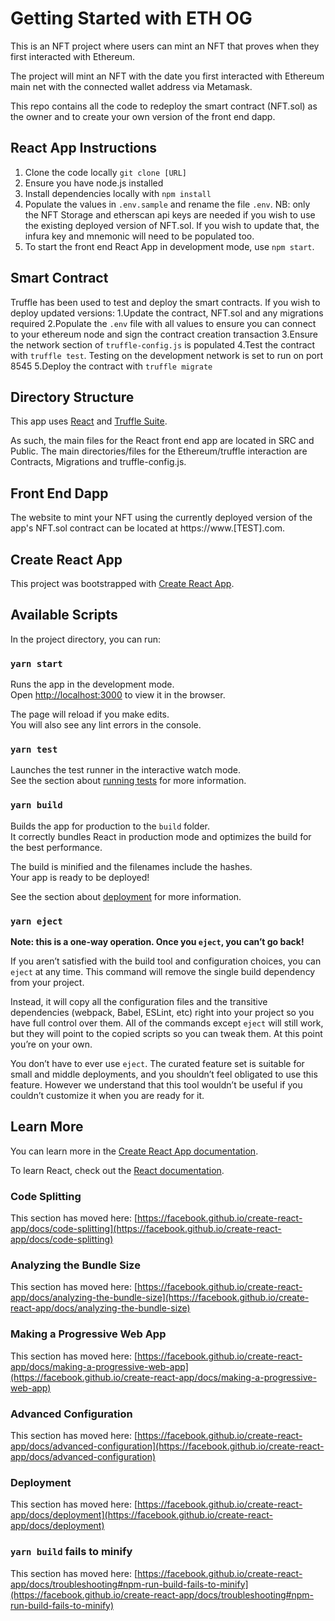 # Getting Started with ETH OG

This is an NFT project where users can mint an NFT that proves when they first interacted with Ethereum.

The project will mint an NFT with the date you first interacted with Ethereum main net with the connected wallet address via Metamask.

This repo contains all the code to redeploy the smart contract (NFT.sol) as the owner and to create your own version of the front end dapp.

## React App Instructions

1. Clone the code locally `git clone [URL]`
2. Ensure you have node.js installed
3. Install dependencies locally with `npm install`
4. Populate the values in `.env.sample` and rename the file `.env`. NB: only the NFT Storage and etherscan api keys are needed if you wish to use the existing deployed version of NFT.sol. If you wish to update that, the infura key and mnemonic will need to be populated too.
5. To start the front end React App in development mode, use `npm start`.

## Smart Contract

Truffle has been used to test and deploy the smart contracts. If you wish to deploy updated versions:
1.Update the contract, NFT.sol and any migrations required
2.Populate the `.env` file with all values to ensure you can connect to your ethereum node and sign the contract creation transaction
3.Ensure the network section of `truffle-config.js` is populated
4.Test the contract with `truffle test`. Testing on the development network is set to run on port 8545
5.Deploy the contract with `truffle migrate`

## Directory Structure

This app uses [React](https://reactjs.org/) and [Truffle Suite](https://trufflesuite.com/).

As such, the main files for the React front end app are located in SRC and Public. The main directories/files for the Ethereum/truffle interaction are Contracts, Migrations and truffle-config.js.

## Front End Dapp

The website to mint your NFT using the currently deployed version of the app's NFT.sol contract can be located at https://www.[TEST].com.

## Create React App

This project was bootstrapped with [Create React App](https://github.com/facebook/create-react-app).

## Available Scripts

In the project directory, you can run:

### `yarn start`

Runs the app in the development mode.\
Open [http://localhost:3000](http://localhost:3000) to view it in the browser.

The page will reload if you make edits.\
You will also see any lint errors in the console.

### `yarn test`

Launches the test runner in the interactive watch mode.\
See the section about [running tests](https://facebook.github.io/create-react-app/docs/running-tests) for more information.

### `yarn build`

Builds the app for production to the `build` folder.\
It correctly bundles React in production mode and optimizes the build for the best performance.

The build is minified and the filenames include the hashes.\
Your app is ready to be deployed!

See the section about [deployment](https://facebook.github.io/create-react-app/docs/deployment) for more information.

### `yarn eject`

**Note: this is a one-way operation. Once you `eject`, you can’t go back!**

If you aren’t satisfied with the build tool and configuration choices, you can `eject` at any time. This command will remove the single build dependency from your project.

Instead, it will copy all the configuration files and the transitive dependencies (webpack, Babel, ESLint, etc) right into your project so you have full control over them. All of the commands except `eject` will still work, but they will point to the copied scripts so you can tweak them. At this point you’re on your own.

You don’t have to ever use `eject`. The curated feature set is suitable for small and middle deployments, and you shouldn’t feel obligated to use this feature. However we understand that this tool wouldn’t be useful if you couldn’t customize it when you are ready for it.

## Learn More

You can learn more in the [Create React App documentation](https://facebook.github.io/create-react-app/docs/getting-started).

To learn React, check out the [React documentation](https://reactjs.org/).

### Code Splitting

This section has moved here: [https://facebook.github.io/create-react-app/docs/code-splitting](https://facebook.github.io/create-react-app/docs/code-splitting)

### Analyzing the Bundle Size

This section has moved here: [https://facebook.github.io/create-react-app/docs/analyzing-the-bundle-size](https://facebook.github.io/create-react-app/docs/analyzing-the-bundle-size)

### Making a Progressive Web App

This section has moved here: [https://facebook.github.io/create-react-app/docs/making-a-progressive-web-app](https://facebook.github.io/create-react-app/docs/making-a-progressive-web-app)

### Advanced Configuration

This section has moved here: [https://facebook.github.io/create-react-app/docs/advanced-configuration](https://facebook.github.io/create-react-app/docs/advanced-configuration)

### Deployment

This section has moved here: [https://facebook.github.io/create-react-app/docs/deployment](https://facebook.github.io/create-react-app/docs/deployment)

### `yarn build` fails to minify

This section has moved here: [https://facebook.github.io/create-react-app/docs/troubleshooting#npm-run-build-fails-to-minify](https://facebook.github.io/create-react-app/docs/troubleshooting#npm-run-build-fails-to-minify)
